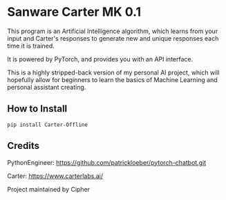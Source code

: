 # Sanware Carter MK 0.1

This program is an Artificial Intelligence algorithm, which learns from your input and Carter's responses to generate new and unique responses each time it is trained.

It is powered by PyTorch, and provides you with an API interface.

This is a highly stripped-back version of my personal AI project, which will hopefully allow for beginners to learn the basics of Machine Learning and personal assistant creating.

## How to Install

```
pip install Carter-Offline
```

## Credits 

PythonEngineer: https://github.com/patrickloeber/pytorch-chatbot.git

Carter: https://www.carterlabs.ai/

Project maintained by Cipher
